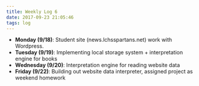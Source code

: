 ```yaml
---
title: Weekly Log 6
date: 2017-09-23 21:05:46
tags: log
---
```


- **Monday (9/18)**: Student site (news.lchsspartans.net) work with Wordpress.
- **Tuesday (9/19)**: Implementing local storage system + interpretation engine for books
- **Wednesday (9/20)**: Interpretation engine for reading website data
- **Friday (9/22)**: Building out website data interpreter, assigned project as weekend homework 